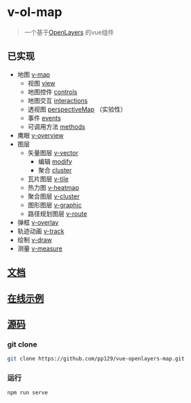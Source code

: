 # v-ol-map

> 一个基于[OpenLayers](https://openlayers.org/) 的vue组件

## 已实现

- 地图 [v-map](https://pp129.github.io/vue-openlayers-map/MAP.html)
  - 视图 [view](https://pp129.github.io/vue-openlayers-map/MAP.html#view)
  - 地图控件 [controls](https://pp129.github.io/vue-openlayers-map/MAP.html#controls)
  - 地图交互 [interactions](https://pp129.github.io/vue-openlayers-map/MAP.html#interactions)
  - 透视图 [perspectiveMap](https://pp129.github.io/vue-openlayers-map/MAP.md#perspectiveMap) （实验性）
  - 事件 [events](https://pp129.github.io/vue-openlayers-map/MAP.html#events)
  - 可调用方法 [methods](https://pp129.github.io/vue-openlayers-map/MAP.html#methods)
- 鹰眼 [v-overview](https://pp129.github.io/vue-openlayers-map/OVERVIEW.html)
- 图层
  - 矢量图层 [v-vector](https://pp129.github.io/vue-openlayers-map/VECTORLAYER.html)
    - 编辑 [modify](https://pp129.github.io/vue-openlayers-map/VECTORLAYER.html#modify)
    - 聚合 [cluster](https://pp129.github.io/vue-openlayers-map/VECTORLAYER.md#cluster)
  - 瓦片图层 [v-tile](https://pp129.github.io/vue-openlayers-map/TILELAYER.html)
  - 热力图 [v-heatmap](https://pp129.github.io/vue-openlayers-map/HEATMAPLAYER.html)
  - 聚合图层 [v-cluster](https://pp129.github.io/vue-openlayers-map/CLUSTERLAYER.html)
  - 图形图层 [v-graphic](https://pp129.github.io/vue-openlayers-map/GRAPHICLAYER.html)
  - 路径规划图层 [v-route](https://pp129.github.io/vue-openlayers-map/ROUTELAYER.html)
-  弹框 [v-overlay](https://pp129.github.io/vue-openlayers-map/OVERLAY.html)
-  轨迹动画 [v-track](https://pp129.github.io/vue-openlayers-map/TRACK.html)
-  绘制 [v-draw](https://pp129.github.io/vue-openlayers-map/DRAW.html)
-  测量 [v-measure](https://pp129.github.io/vue-openlayers-map/MEASURE.html)


## [文档](https://pp129.github.io/vue-openlayers-map/DEV.html)

## [在线示例](https://vue-openlayers-map.netlify.app/)

## [源码](https://github.com/pp129/vue-openlayers-map)

### git clone

```bash
git clone https://github.com/pp129/vue-openlayers-map.git
```

### 运行
```bash
npm run serve
```